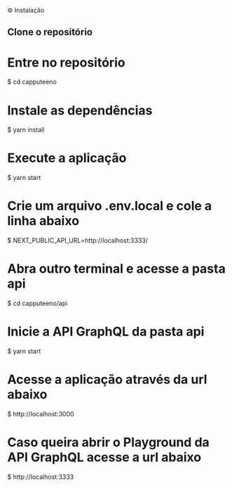 ⚙️ Instalação

<h2> Clone o repositório </h2>

# Entre no repositório
$ cd capputeeno

# Instale as dependências
$ yarn install

# Execute a aplicação
$ yarn start

# Crie um arquivo .env.local e cole a linha abaixo
$ NEXT_PUBLIC_API_URL=http://localhost:3333/

# Abra outro terminal e acesse a pasta api
$ cd capputeeno/api

# Inicie a API GraphQL da pasta api
$ yarn start

# Acesse a aplicação através da url abaixo
$ http://localhost:3000

# Caso queira abrir o Playground da API GraphQL acesse a url abaixo
$ http://localhost:3333
